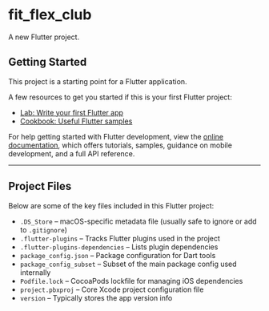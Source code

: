 # fit_flex_club

A new Flutter project.

## Getting Started

This project is a starting point for a Flutter application.

A few resources to get you started if this is your first Flutter project:

- [Lab: Write your first Flutter app](https://docs.flutter.dev/get-started/codelab)
- [Cookbook: Useful Flutter samples](https://docs.flutter.dev/cookbook)

For help getting started with Flutter development, view the
[online documentation](https://docs.flutter.dev/), which offers tutorials,
samples, guidance on mobile development, and a full API reference.

---

## Project Files

Below are some of the key files included in this Flutter project:

- `.DS_Store` – macOS-specific metadata file (usually safe to ignore or add to `.gitignore`)
- `.flutter-plugins` – Tracks Flutter plugins used in the project
- `.flutter-plugins-dependencies` – Lists plugin dependencies
- `package_config.json` – Package configuration for Dart tools
- `package_config_subset` – Subset of the main package config used internally
- `Podfile.lock` – CocoaPods lockfile for managing iOS dependencies
- `project.pbxproj` – Core Xcode project configuration file
- `version` – Typically stores the app version info
